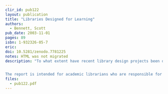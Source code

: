 ```yaml
---
clir_id: pub122
layout: publication
title: "Libraries Designed for Learning"
authors: 
  - Bennett, Scott 
pub_date: 2003-11-01
pages: 89
isbn: 1-932326-05-7
eric:
doi: 10.5281/zenodo.7781225
notes: HTML was not migrated
description: "To what extent have recent library design projects been driven by an understanding of how students learn and how faculty teach? To find out, Yale Librarian Emeritus Scott Bennett conducted an extensive study of the motivations and planning methods for library renovation and construction projects undertaken between 1992 and 2001. His study entailed a Web-based survey of more than 380 institutions, and phone interviews with 31 library directors and chief academic officers. He concludes that while most of the projects are serving users well, they have rarely been informed by a systematic assessment of how students learn and faculty teach. The author suggests that planning based on such an assessment could equip the library to serve an even more vital function as a space for teaching and learning.


The report is intended for academic librarians who are responsible for library construction and renovation projects, and for campus academic officers who wish to engage substantively with the question of how library space can advance the core learning and teaching missions of their institutions."
files:
  - pub122.pdf
---
```

